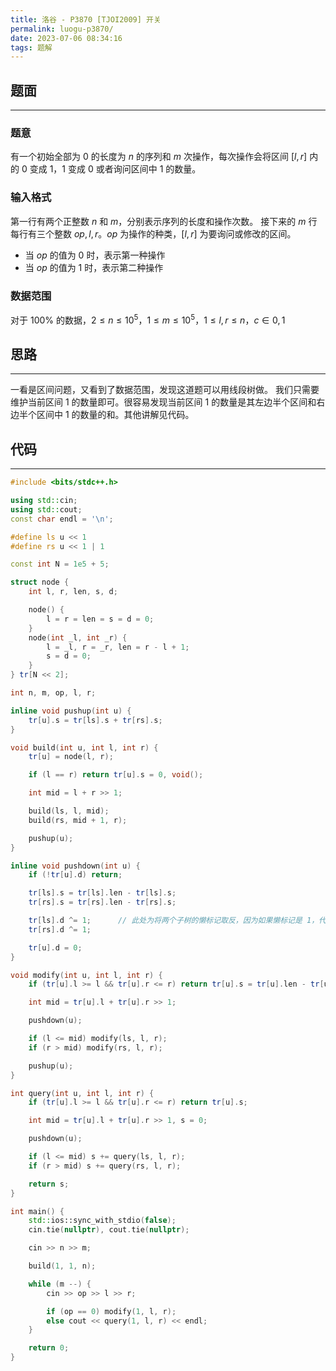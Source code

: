 ```yaml
---
title: 洛谷 - P3870 [TJOI2009] 开关
permalink: luogu-p3870/
date: 2023-07-06 08:34:16
tags: 题解
---
```


## 题面
---
### 题意
有一个初始全部为 $0$ 的长度为 $n$ 的序列和 $m$ 次操作，每次操作会将区间 $[l, r]$ 内的 $0$ 变成 $1$，$1$ 变成 $0$ 或者询问区间中 $1$ 的数量。

### 输入格式
第一行有两个正整数 $n$ 和 $m$，分别表示序列的长度和操作次数。
接下来的 $m$ 行每行有三个整数 $op, l, r$。$op$ 为操作的种类，$[l, r]$ 为要询问或修改的区间。

- 当 $op$ 的值为 $0$ 时，表示第一种操作
- 当 $op$ 的值为 $1$ 时，表示第二种操作

### 数据范围
对于 $100\%$ 的数据，$2 \le n \le 10^5$，$1 \le m \le 10^5$，$1 \le l, r \le n$，$c \in {0, 1}$


## 思路
---
一看是区间问题，又看到了数据范围，发现这道题可以用线段树做。
我们只需要维护当前区间 $1$ 的数量即可。很容易发现当前区间 $1$ 的数量是其左边半个区间和右边半个区间中 $1$ 的数量的和。其他讲解见代码。


## 代码
---
```cpp
#include <bits/stdc++.h>

using std::cin;
using std::cout;
const char endl = '\n';

#define ls u << 1
#define rs u << 1 | 1

const int N = 1e5 + 5;

struct node {
    int l, r, len, s, d;

    node() {
        l = r = len = s = d = 0;
    }
    node(int _l, int _r) {
        l = _l, r = _r, len = r - l + 1;
        s = d = 0;
    }
} tr[N << 2];

int n, m, op, l, r;

inline void pushup(int u) {
    tr[u].s = tr[ls].s + tr[rs].s;
}

void build(int u, int l, int r) {
    tr[u] = node(l, r);

    if (l == r) return tr[u].s = 0, void();

    int mid = l + r >> 1;

    build(ls, l, mid);
    build(rs, mid + 1, r);

    pushup(u);
}

inline void pushdown(int u) {
    if (!tr[u].d) return;

    tr[ls].s = tr[ls].len - tr[ls].s;
    tr[rs].s = tr[rs].len - tr[rs].s;

    tr[ls].d ^= 1;      // 此处为将两个子树的懒标记取反，因为如果懒标记是 1，代表需要修改序列中的数，那么再修改一次就抵消了
    tr[rs].d ^= 1;

    tr[u].d = 0;
}

void modify(int u, int l, int r) {
    if (tr[u].l >= l && tr[u].r <= r) return tr[u].s = tr[u].len - tr[u].s, tr[u].d ^= 1, void();

    int mid = tr[u].l + tr[u].r >> 1;

    pushdown(u);

    if (l <= mid) modify(ls, l, r);
    if (r > mid) modify(rs, l, r);

    pushup(u);
}

int query(int u, int l, int r) {
    if (tr[u].l >= l && tr[u].r <= r) return tr[u].s;

    int mid = tr[u].l + tr[u].r >> 1, s = 0;

    pushdown(u);

    if (l <= mid) s += query(ls, l, r);
    if (r > mid) s += query(rs, l, r);

    return s;
}

int main() {
    std::ios::sync_with_stdio(false);
    cin.tie(nullptr), cout.tie(nullptr);

    cin >> n >> m;

    build(1, 1, n);

    while (m --) {
        cin >> op >> l >> r;

        if (op == 0) modify(1, l, r);
        else cout << query(1, l, r) << endl;
    }

    return 0;
}
```